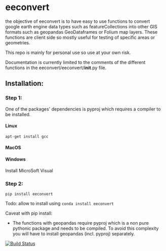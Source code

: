 # eeconvert

the objective of eeconvert is to have easy to use functions to convert google earth engine data types such as featureCollections into other GIS formats such as geopandas GeoDataframes or Folium map layers. These functions are client side so mostly useful for testing of specific areas or geometries. 

This repo is mainly for personal use so use at your own risk.  

Documentation is currently limited to the comments of the different functions in the eeconvert/eeconvert/__init__.py file. 



## Installation:  

### Step 1:  

One of the packages' dependencies is pyproj which requires a compiler to be installed. 

#### Linux 

`apt-get install gcc`

#### MacOS

#### Windows

Install MicroSoft Visual


### Step 2:  

`pip install eeconvert`


Todo: 
allow to install using `conda install eeconvert` 

Caveat with pip install:
- The functions with geopandas require pyproj which is a non pure pythonic package and needs to be compiled. To avoid this complexity you will have to install geopandas (incl. pyproj) separately. 


[![Build Status](https://travis-ci.org/rutgerhofste/eeconvert.svg?branch=master)](https://travis-ci.org/rutgerhofste/eeconvert)
